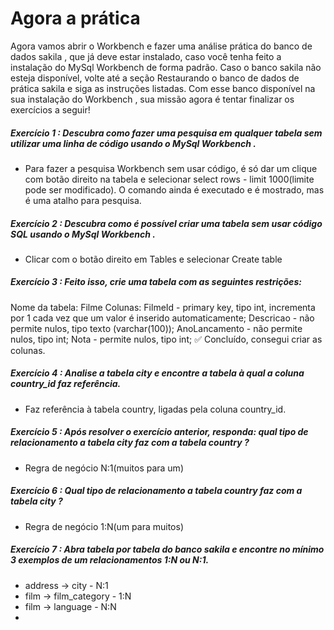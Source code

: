 # Agora a prática
Agora vamos abrir o Workbench e fazer uma análise prática do banco de dados sakila , que já deve estar instalado, caso você tenha feito a instalação do MySql Workbench de forma padrão. Caso o banco sakila não esteja disponível, volte até a seção Restaurando o banco de dados de prática sakila e siga as instruções listadas. Com esse banco disponível na sua instalação do Workbench , sua missão agora é tentar finalizar os exercícios a seguir!

##### Exercício 1 : Descubra como fazer uma pesquisa em qualquer tabela sem utilizar uma linha de código usando o MySql Workbench .
- Para fazer a pesquisa Workbench sem usar código, é só dar um clique com botão direito na tabela e selecionar select rows - limit 1000(limite pode ser modificado). O comando ainda é executado e é mostrado, mas é uma atalho para pesquisa.

##### Exercício 2 : Descubra como é possível criar uma tabela sem usar código SQL usando o MySql Workbench .
-  Clicar com o botão direito em Tables e selecionar Create table

##### Exercício 3 : Feito isso, crie uma tabela com as seguintes restrições:
Nome da tabela: Filme
Colunas:
FilmeId - primary key, tipo int, incrementa por 1 cada vez que um valor é inserido automaticamente;
Descricao - não permite nulos, tipo texto (varchar(100));
AnoLancamento - não permite nulos, tipo int;
Nota - permite nulos, tipo int;
✅  Concluído, consegui criar as colunas.

##### Exercício 4 : Analise a tabela city e encontre a tabela à qual a coluna country_id faz referência.
- Faz referência à tabela country, ligadas pela coluna country_id.

##### Exercício 5 : Após resolver o exercício anterior, responda: qual tipo de relacionamento a tabela city faz com a tabela country ?
- Regra de negócio N:1(muitos para um)

##### Exercício 6 : Qual tipo de relacionamento a tabela country faz com a tabela city ?
- Regra de negócio 1:N(um para muitos)

##### Exercício 7 : Abra tabela por tabela do banco sakila e encontre no mínimo 3 exemplos de um relacionamentos 1:N ou N:1.
- address -> city - N:1
- film -> film_category - 1:N
- film -> language - N:N
- 